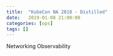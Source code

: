 ```yaml
---
title:  "KubeCon NA 2018 - Distilled"
date:   2019-01-08 21:00:00
categories: [ops]
tags: []
---
```

Networking
Observability
